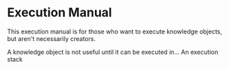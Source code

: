 # Execution Manual
This execution manual is for those who want to execute knowledge objects, but aren't necessarily creators. 

A knowledge object is not useful until it can be executed in...
An execution stack 